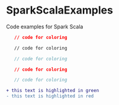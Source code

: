 # SparkScalaExamples
Code examples for Spark Scala
```json
   // code for coloring
```
```html
   // code for coloring
```
```js
   // code for coloring
```
```css
   // code for coloring
```
```scala
   // code for coloring
```
```diff
+ this text is highlighted in green
- this text is highlighted in red
```
